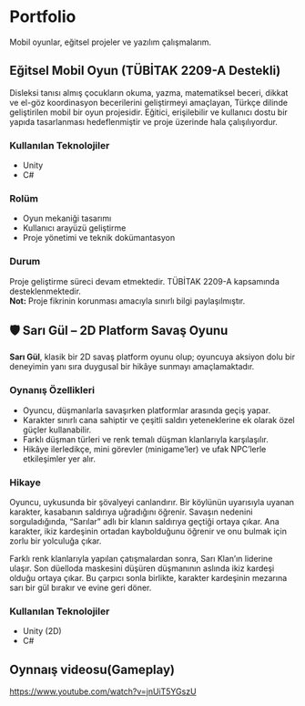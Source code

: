 # Portfolio
Mobil oyunlar, eğitsel projeler ve yazılım çalışmalarım.

## Eğitsel Mobil Oyun (TÜBİTAK 2209-A Destekli)

Disleksi tanısı almış çocukların okuma, yazma, matematiksel beceri, dikkat ve el-göz koordinasyon becerilerini geliştirmeyi amaçlayan, Türkçe dilinde geliştirilen mobil bir oyun projesidir. Eğitici, erişilebilir ve kullanıcı dostu bir yapıda tasarlanması hedeflenmiştir ve proje üzerinde hala çalışılıyordur.

### Kullanılan Teknolojiler
- Unity
- C#

### Rolüm
- Oyun mekaniği tasarımı
- Kullanıcı arayüzü geliştirme
- Proje yönetimi ve teknik dokümantasyon

### Durum
Proje geliştirme süreci devam etmektedir. TÜBİTAK 2209-A kapsamında desteklenmektedir.  
**Not:** Proje fikrinin korunması amacıyla sınırlı bilgi paylaşılmıştır.

## 🛡️ Sarı Gül – 2D Platform Savaş Oyunu

**Sarı Gül**, klasik bir 2D savaş platform oyunu olup; oyuncuya aksiyon dolu bir deneyimin yanı sıra duygusal bir hikâye sunmayı amaçlamaktadır.

### Oynanış Özellikleri
- Oyuncu, düşmanlarla savaşırken platformlar arasında geçiş yapar.
- Karakter sınırlı cana sahiptir ve çeşitli saldırı yeteneklerine ek olarak özel güçler kullanabilir.
- Farklı düşman türleri ve renk temalı düşman klanlarıyla karşılaşılır.
- Hikâye ilerledikçe, mini görevler (minigame’ler) ve ufak NPC’lerle etkileşimler yer alır.

### Hikaye
Oyuncu, uykusunda bir şövalyeyi canlandırır. Bir köylünün uyarısıyla uyanan karakter, kasabanın saldırıya uğradığını öğrenir. Savaşın nedenini sorguladığında, “Sarılar” adlı bir klanın saldırıya geçtiği ortaya çıkar. Ana karakter, ikiz kardeşinin ortadan kaybolduğunu öğrenir ve onu bulmak için zorlu bir yolculuğa çıkar.

Farklı renk klanlarıyla yapılan çatışmalardan sonra, Sarı Klan’ın liderine ulaşır. Son düelloda maskesini düşüren düşmanının aslında ikiz kardeşi olduğu ortaya çıkar. Bu çarpıcı sonla birlikte, karakter kardeşinin mezarına sarı bir gül bırakır ve evine geri döner.

### Kullanılan Teknolojiler
- Unity (2D)
- C#

## Oynnaış videosu(Gameplay)
https://www.youtube.com/watch?v=jnUiT5YGszU

